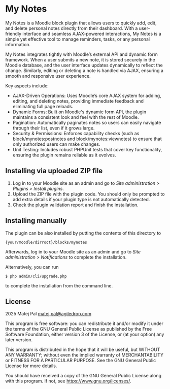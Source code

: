 # My Notes #

My Notes is a Moodle block plugin that allows users to quickly add, edit,
and delete personal notes directly from their dashboard.
With a user-friendly interface and seamless AJAX-powered interactions,
My Notes is a simple yet effective tool to manage reminders, tasks,
or any personal information.

My Notes integrates tightly with Moodle’s external API and dynamic form framework.
When a user submits a new note, it is stored securely in the Moodle database,
and the user interface updates dynamically to reflect the change.
Similarly, editing or deleting a note is handled via AJAX,
ensuring a smooth and responsive user experience.

Key aspects include:

- AJAX-Driven Operations: Uses Moodle’s core AJAX system for adding, editing, and deleting notes,
providing immediate feedback and eliminating full page reloads.
- Dynamic Forms: Built on Moodle's dynamic form API,
the plugin maintains a consistent look and feel with the rest of Moodle.
- Pagination: Automatically paginates notes so users can easily navigate through their list, even if it grows large.
- Security & Permissions: Enforces capability checks
(such as block/mynotes:postnotes and block/mynotes:viewnotes)
to ensure that only authorized users can make changes.
- Unit Testing: Includes robust PHPUnit tests that cover key functionality,
ensuring the plugin remains reliable as it evolves.


## Installing via uploaded ZIP file ##

1. Log in to your Moodle site as an admin and go to _Site administration >
   Plugins > Install plugins_.
2. Upload the ZIP file with the plugin code. You should only be prompted to add
   extra details if your plugin type is not automatically detected.
3. Check the plugin validation report and finish the installation.

## Installing manually ##

The plugin can be also installed by putting the contents of this directory to

    {your/moodle/dirroot}/blocks/mynotes

Afterwards, log in to your Moodle site as an admin and go to _Site administration >
Notifications_ to complete the installation.

Alternatively, you can run

    $ php admin/cli/upgrade.php

to complete the installation from the command line.

## License ##

2025 Matej Pal <matej.pal@agiledrop.com>

This program is free software: you can redistribute it and/or modify it under
the terms of the GNU General Public License as published by the Free Software
Foundation, either version 3 of the License, or (at your option) any later
version.

This program is distributed in the hope that it will be useful, but WITHOUT ANY
WARRANTY; without even the implied warranty of MERCHANTABILITY or FITNESS FOR A
PARTICULAR PURPOSE.  See the GNU General Public License for more details.

You should have received a copy of the GNU General Public License along with
this program.  If not, see <https://www.gnu.org/licenses/>.
